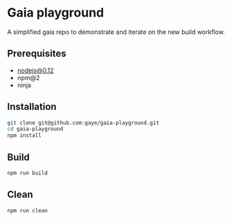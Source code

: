 # Gaia playground

A simplified gaia repo to demonstrate and iterate on the new build workflow.

## Prerequisites

+ nodejs@0.12
+ npm@2
+ ninja

## Installation

```bash
git clone git@github.com:gaye/gaia-playground.git
cd gaia-playground
npm install
```

## Build

```bash
npm run build
```

## Clean

```bash
npm run clean
```
